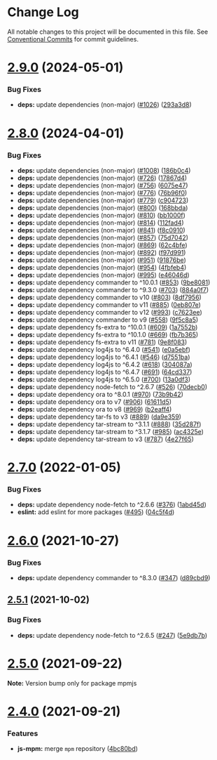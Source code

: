 # Change Log

All notable changes to this project will be documented in this file.
See [Conventional Commits](https://conventionalcommits.org) for commit guidelines.

# [2.9.0](https://github.com/sabertazimi/mpm/compare/v2.8.0...v2.9.0) (2024-05-01)


### Bug Fixes

* **deps:** update dependencies (non-major) ([#1026](https://github.com/sabertazimi/mpm/issues/1026)) ([293a3d8](https://github.com/sabertazimi/mpm/commit/293a3d859bbb67bb9ffdcd878c5c9ccfe23a9015))





# [2.8.0](https://github.com/sabertazimi/mpm/compare/v2.7.0...v2.8.0) (2024-04-01)


### Bug Fixes

* **deps:** update dependencies (non-major) ([#1008](https://github.com/sabertazimi/mpm/issues/1008)) ([186b0c4](https://github.com/sabertazimi/mpm/commit/186b0c4ada2e427a2e46ea6c8e6ba91c83035f4e))
* **deps:** update dependencies (non-major) ([#726](https://github.com/sabertazimi/mpm/issues/726)) ([17867d4](https://github.com/sabertazimi/mpm/commit/17867d45f964d59eb22a796fd256bdbe4651b7d4))
* **deps:** update dependencies (non-major) ([#756](https://github.com/sabertazimi/mpm/issues/756)) ([6075e47](https://github.com/sabertazimi/mpm/commit/6075e4795a7914cf1a0ff845b5799c29f75f89a5))
* **deps:** update dependencies (non-major) ([#776](https://github.com/sabertazimi/mpm/issues/776)) ([76b96f0](https://github.com/sabertazimi/mpm/commit/76b96f062a9c021bb9e94c65e05d8b7e4778fe3d))
* **deps:** update dependencies (non-major) ([#779](https://github.com/sabertazimi/mpm/issues/779)) ([c904723](https://github.com/sabertazimi/mpm/commit/c9047238134ab68993c55e59a2be32447e3c4a82))
* **deps:** update dependencies (non-major) ([#800](https://github.com/sabertazimi/mpm/issues/800)) ([168bbda](https://github.com/sabertazimi/mpm/commit/168bbda3b43223ea21181bfd56181e90331b266e))
* **deps:** update dependencies (non-major) ([#810](https://github.com/sabertazimi/mpm/issues/810)) ([bb1000f](https://github.com/sabertazimi/mpm/commit/bb1000f4034a096bea2f7e66a85cde66e245868a))
* **deps:** update dependencies (non-major) ([#814](https://github.com/sabertazimi/mpm/issues/814)) ([112fad4](https://github.com/sabertazimi/mpm/commit/112fad4fbc1ab7990b489b80e8be3422a03a1f7d))
* **deps:** update dependencies (non-major) ([#841](https://github.com/sabertazimi/mpm/issues/841)) ([f8c0910](https://github.com/sabertazimi/mpm/commit/f8c0910cba32d7fe11447e3e5962551bd282f7be))
* **deps:** update dependencies (non-major) ([#857](https://github.com/sabertazimi/mpm/issues/857)) ([75d7042](https://github.com/sabertazimi/mpm/commit/75d7042e47a3ad7145de97b92c0d59e3e3987319))
* **deps:** update dependencies (non-major) ([#869](https://github.com/sabertazimi/mpm/issues/869)) ([62c4bfe](https://github.com/sabertazimi/mpm/commit/62c4bfe06a12a51b3b764ebc56cd984dbe6e37eb))
* **deps:** update dependencies (non-major) ([#892](https://github.com/sabertazimi/mpm/issues/892)) ([f97d991](https://github.com/sabertazimi/mpm/commit/f97d991b772e8a36f3f3d9bf6d2c774716f509d3))
* **deps:** update dependencies (non-major) ([#951](https://github.com/sabertazimi/mpm/issues/951)) ([91876be](https://github.com/sabertazimi/mpm/commit/91876be71fa29719cac5ade7e24703d34e5421c1))
* **deps:** update dependencies (non-major) ([#954](https://github.com/sabertazimi/mpm/issues/954)) ([4fbfeb4](https://github.com/sabertazimi/mpm/commit/4fbfeb43a81f3a3fd05e3fb6530d505fb9b5c55b))
* **deps:** update dependencies (non-major) ([#995](https://github.com/sabertazimi/mpm/issues/995)) ([e46046d](https://github.com/sabertazimi/mpm/commit/e46046d2850553d4e905b31513d4be5d711d1c5c))
* **deps:** update dependency commander to ^10.0.1 ([#853](https://github.com/sabertazimi/mpm/issues/853)) ([9be8081](https://github.com/sabertazimi/mpm/commit/9be808112ebf131bfaf855955f06de6aba4aa49b))
* **deps:** update dependency commander to ^9.3.0 ([#703](https://github.com/sabertazimi/mpm/issues/703)) ([884a0f7](https://github.com/sabertazimi/mpm/commit/884a0f7074a33abf8464d4ce9c0db469a810dfec))
* **deps:** update dependency commander to v10 ([#803](https://github.com/sabertazimi/mpm/issues/803)) ([8df7956](https://github.com/sabertazimi/mpm/commit/8df79561e2e8131a7cbe2418bbf3857e9d90d87d))
* **deps:** update dependency commander to v11 ([#885](https://github.com/sabertazimi/mpm/issues/885)) ([0eb807e](https://github.com/sabertazimi/mpm/commit/0eb807e407bd1ee84871d1db8231241afbed9f03))
* **deps:** update dependency commander to v12 ([#993](https://github.com/sabertazimi/mpm/issues/993)) ([c7623ee](https://github.com/sabertazimi/mpm/commit/c7623ee5308004400d0084c3e2fec64d6581f62c))
* **deps:** update dependency commander to v9 ([#558](https://github.com/sabertazimi/mpm/issues/558)) ([9f5c8a5](https://github.com/sabertazimi/mpm/commit/9f5c8a5c87260a41673274b081100ab95487c24b))
* **deps:** update dependency fs-extra to ^10.0.1 ([#609](https://github.com/sabertazimi/mpm/issues/609)) ([1a7552b](https://github.com/sabertazimi/mpm/commit/1a7552b7b57e55aba267a64ad2ff31f1dfcaf7fc))
* **deps:** update dependency fs-extra to ^10.1.0 ([#669](https://github.com/sabertazimi/mpm/issues/669)) ([fb7b365](https://github.com/sabertazimi/mpm/commit/fb7b365484096ecb10ea7363d38f53bc0e218dff))
* **deps:** update dependency fs-extra to v11 ([#781](https://github.com/sabertazimi/mpm/issues/781)) ([9e8f083](https://github.com/sabertazimi/mpm/commit/9e8f08305b996fb4dc0ed2d8d77b8234f1100754))
* **deps:** update dependency log4js to ^6.4.0 ([#541](https://github.com/sabertazimi/mpm/issues/541)) ([e0a5ebf](https://github.com/sabertazimi/mpm/commit/e0a5ebf5ccf84aeb54c1b213177a3dbc8652531c))
* **deps:** update dependency log4js to ^6.4.1 ([#546](https://github.com/sabertazimi/mpm/issues/546)) ([d7551ba](https://github.com/sabertazimi/mpm/commit/d7551ba9ac6f65a05b8fe076213305f143fe279d))
* **deps:** update dependency log4js to ^6.4.2 ([#618](https://github.com/sabertazimi/mpm/issues/618)) ([304087a](https://github.com/sabertazimi/mpm/commit/304087a2fe115b1ca09f190884e77e22e5d016fa))
* **deps:** update dependency log4js to ^6.4.7 ([#691](https://github.com/sabertazimi/mpm/issues/691)) ([64cd337](https://github.com/sabertazimi/mpm/commit/64cd33706f391228e985552ac6fdc37283658e88))
* **deps:** update dependency log4js to ^6.5.0 ([#700](https://github.com/sabertazimi/mpm/issues/700)) ([13a0df3](https://github.com/sabertazimi/mpm/commit/13a0df3ff7b93572901831d0fe66babd36a7f12a))
* **deps:** update dependency node-fetch to ^2.6.7 ([#526](https://github.com/sabertazimi/mpm/issues/526)) ([70decb0](https://github.com/sabertazimi/mpm/commit/70decb0508b7462d95b283a5b87d10608269cac2))
* **deps:** update dependency ora to ^8.0.1 ([#970](https://github.com/sabertazimi/mpm/issues/970)) ([73b9b42](https://github.com/sabertazimi/mpm/commit/73b9b427a11b14d8150df169351835ffd5d43fee))
* **deps:** update dependency ora to v7 ([#906](https://github.com/sabertazimi/mpm/issues/906)) ([61611d5](https://github.com/sabertazimi/mpm/commit/61611d5e507df6b2873de3af2171aa8068366014))
* **deps:** update dependency ora to v8 ([#969](https://github.com/sabertazimi/mpm/issues/969)) ([b2eaff4](https://github.com/sabertazimi/mpm/commit/b2eaff41e50695a32d3ae93d016e047e930e0ab4))
* **deps:** update dependency tar-fs to v3 ([#889](https://github.com/sabertazimi/mpm/issues/889)) ([da9e359](https://github.com/sabertazimi/mpm/commit/da9e359a7d5485800f279805ee9c7bda4f34488b))
* **deps:** update dependency tar-stream to ^3.1.1 ([#888](https://github.com/sabertazimi/mpm/issues/888)) ([35d287f](https://github.com/sabertazimi/mpm/commit/35d287f800101bb5950a40e754f9bf9835d7449a))
* **deps:** update dependency tar-stream to ^3.1.7 ([#985](https://github.com/sabertazimi/mpm/issues/985)) ([ac4325e](https://github.com/sabertazimi/mpm/commit/ac4325eb45fa20fc5339f6a612653e480e2d2375))
* **deps:** update dependency tar-stream to v3 ([#787](https://github.com/sabertazimi/mpm/issues/787)) ([4e27f65](https://github.com/sabertazimi/mpm/commit/4e27f65fb528062713d0cb6722a304f5830e689a))





# [2.7.0](https://github.com/sabertazimi/mpm/compare/v2.6.0...v2.7.0) (2022-01-05)


### Bug Fixes

* **deps:** update dependency node-fetch to ^2.6.6 ([#376](https://github.com/sabertazimi/mpm/issues/376)) ([1abd45d](https://github.com/sabertazimi/mpm/commit/1abd45d683cc943aade8ac28d2cc6d2a96aa428b))
* **eslint:** add eslint for more packages ([#495](https://github.com/sabertazimi/mpm/issues/495)) ([04c5f4d](https://github.com/sabertazimi/mpm/commit/04c5f4de8a62ee5d65b18c44d3c3126814f66fc8))





# [2.6.0](https://github.com/sabertazimi/mpm/compare/v2.5.1...v2.6.0) (2021-10-27)


### Bug Fixes

* **deps:** update dependency commander to ^8.3.0 ([#347](https://github.com/sabertazimi/mpm/issues/347)) ([d89cbd9](https://github.com/sabertazimi/mpm/commit/d89cbd94ffa6070b987e40994e8b63f91ff2b0ea))





## [2.5.1](https://github.com/sabertazimi/mpm/compare/v2.5.0...v2.5.1) (2021-10-02)


### Bug Fixes

* **deps:** update dependency node-fetch to ^2.6.5 ([#247](https://github.com/sabertazimi/mpm/issues/247)) ([5e9db7b](https://github.com/sabertazimi/mpm/commit/5e9db7b534986a8ca9bbc8dd77ca3a84c308cf61))





# [2.5.0](https://github.com/sabertazimi/mpm/compare/v2.4.0...v2.5.0) (2021-09-22)

**Note:** Version bump only for package mpmjs





# [2.4.0](https://github.com/sabertazimi/mpm/compare/v2.3.0...v2.4.0) (2021-09-21)


### Features

* **js-mpm:** merge `mpm` repository ([4bc80bd](https://github.com/sabertazimi/mpm/commit/4bc80bd6d5b2404fc1b2953133727dd47d0979bc))
